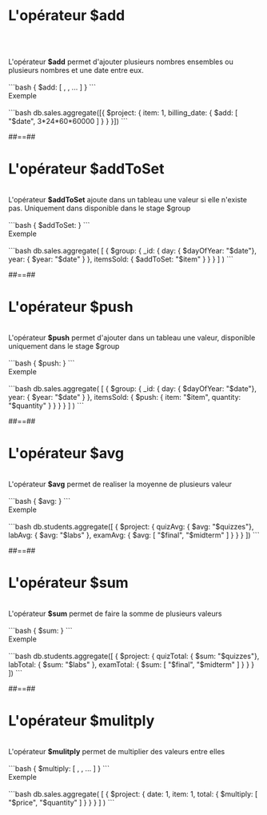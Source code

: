 <!-- .slide: class="sfeir-basic-slide with-code"-->
# L'opérateur $add
<br><br>
<div>
  <span>L'opérateur <strong>$add</strong> permet d'ajouter plusieurs nombres ensembles ou plusieurs nombres et une date entre eux.
</div>
<br>
```bash
{ $add: [ <expression1>, <expression2>, ... ] }
```
<!-- .element: class="big-code"-->
<br>
<div>
  <span class="bold">Exemple</span>
</div>
<br>
```bash
db.sales.aggregate([{ $project: { item: 1, billing_date: { $add: [ "$date", 3*24*60*60000 ] } } }])
```
<!-- .element: class="big-code"-->

##==##

<!-- .slide: class="sfeir-basic-slide with-code"-->
# L'opérateur $addToSet
<br>
<div>
  <span>L'opérateur <strong>$addToSet</strong> ajoute dans un tableau une valeur si elle n'existe pas. Uniquement dans disponible dans le stage $group
</div>
<br>
```bash
{ $addToSet: <expression> }
```
<div>
  <span class="bold">Exemple</span>
</div>
<br>
```bash
db.sales.aggregate(
   [
     {
       $group:
         {
           _id: { day: { $dayOfYear: "$date"}, year: { $year: "$date" } },
           itemsSold: { $addToSet: "$item" }
         }
     }
   ]
)
```

##==##

<!-- .slide: class="sfeir-basic-slide with-code"-->
# L'opérateur $push
<br>
<div>
  <span>L'opérateur <strong>$push</strong> permet d'ajouter dans un tableau une valeur, disponible uniquement dans le stage $group</span>
</div>
<br>
```bash
{ $push: <expression> }
```
<div>
  <span class="bold">Exemple</span>
</div>
<br>
```bash
db.sales.aggregate(
   [
     {
       $group:
         {
           _id: { day: { $dayOfYear: "$date"}, year: { $year: "$date" } },
           itemsSold: { $push:  { item: "$item", quantity: "$quantity" } }
         }
     }
   ]
)
```

##==##

<!-- .slide: class="sfeir-basic-slide with-code"-->
# L'opérateur $avg
<br>
<div>
  <span>L'opérateur <strong>$avg</strong> permet de realiser la moyenne de plusieurs valeur</span>
</div>
<br>
```bash
{ $avg: <expression> }
```
<!-- .element: class="big-code"-->
<br>
<div>
  <span class="bold">Exemple</span>
</div>
<br>
```bash
db.students.aggregate([
   {
     $project: {
       quizAvg: { $avg: "$quizzes"},
       labAvg: { $avg: "$labs" },
       examAvg: { $avg: [ "$final", "$midterm" ] }
     }
   }
])
```

##==##

<!-- .slide: class="sfeir-basic-slide with-code"-->
# L'opérateur $sum
<br>
<div>
  <span>L'opérateur <strong>$sum</strong> permet de faire la somme de plusieurs valeurs</span>
</div>
<br>
```bash
{ $sum: <expression> }
```
<!-- .element: class="big-code"-->
<br>
<div>
  <span class="bold">Exemple</span>
</div>
<br>
```bash
db.students.aggregate([
   {
     $project: {
       quizTotal: { $sum: "$quizzes"},
       labTotal: { $sum: "$labs" },
       examTotal: { $sum: [ "$final", "$midterm" ] }
     }
   }
])
```

##==##

<!-- .slide: class="sfeir-basic-slide with-code"-->
# L'opérateur $mulitply
<br>
<div>
  <span>L'opérateur <strong>$mulitply</strong> permet de multiplier des valeurs entre elles
</div>
<br>
```bash
{ $multiply: [ <expression1>, <expression2>, ... ] }
```
<!-- .element: class="big-code"-->
<br>
<div>
  <span class="bold">Exemple</span>
</div>
<br>
```bash
db.sales.aggregate(
   [
     { $project: { date: 1, item: 1, total: { $multiply: [ "$price", "$quantity" ] } } }
   ]
)
```


